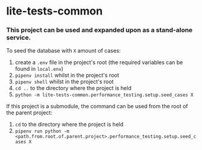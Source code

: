 # lite-tests-common

### This project can be used and expanded upon as a stand-alone service.

To seed the database with `X` amount of cases:
1. create a `.env` file in the project's root (the required variables can be found in `local.env`)
2. `pipenv install` whilst in the project's root
3. `pipenv shell` whilst in the project's root
4. `cd ..` to the directory where the project is held
5. `python -m lite-tests-common.performance_testing.setup.seed_cases X`

 If this project is a submodule, the command can be used from the root of the parent project:
 1. `cd` to the directory where the project is held
 2. `pipenv run python -m <path.from.root.of.parent.project>.performance_testing.setup.seed_cases X`
